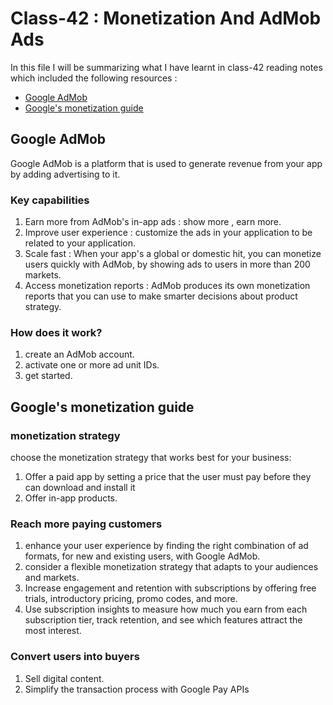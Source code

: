 # Class-42 : Monetization And AdMob Ads

In this file I will be summarizing what I have learnt in class-42 reading notes which included the following resources :
- [Google AdMob](https://developers.google.com/admob)
- [Google's monetization guide](https://play.google.com/console/about/guides/monetize/)

## Google AdMob
Google AdMob is a platform that is used to generate revenue from your app by adding advertising to it.
### Key capabilities
1. Earn more from AdMob's in-app ads : show more , earn more.
2. Improve user experience : customize the ads in your application to be related to your application.
3. Scale fast : When your app's a global or domestic hit, you can monetize users quickly with AdMob, by showing ads to users in more than 200 markets.
4. Access monetization reports :  AdMob produces its own monetization reports that you can use to make smarter decisions about product strategy.

### How does it work?
1.  create an AdMob account.
2. activate one or more ad unit IDs.
3. get started.


## Google's monetization guide

### monetization strategy
choose the monetization strategy that works best for your business:
1. Offer a paid app by setting a price that the user must pay before they can download and install it
2. Offer in-app products.

### Reach more paying customers
1. enhance your user experience by finding the right combination of ad formats, for new and existing users, with Google AdMob.
2. consider a flexible monetization strategy that adapts to your audiences and markets.
3. Increase engagement and retention with subscriptions by offering free trials, introductory pricing, promo codes, and more.
4. Use subscription insights to measure how much you earn from each subscription tier, track retention, and see which features attract the most interest.

### Convert users into buyers
1. Sell digital content.
2. Simplify the transaction process with Google Pay APIs
